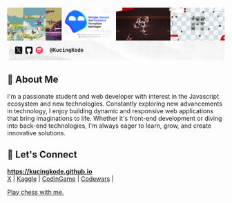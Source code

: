 ![Banner](./banner.png)

## 👋 About Me
I'm a passionate student and web developer with interest in the Javascript ecosystem and new technologies. Constantly exploring new advancements in technology, I enjoy building dynamic and responsive web applications that bring imaginations to life. Whether it's front-end development or diving into back-end technologies, I'm always eager to learn, grow, and create innovative solutions.

## 💬 Let's Connect
**<https://kucingkode.github.io>**    
[X](https://twitter.com/KucingKode) |
[Kaggle](https://www.kaggle.com/fazleadyutautomo) |
[CodinGame](https://www.codingame.com/profile/2b9e0ee5306b795a3e0ae7b2653f72034183484) |
[Codewars](https://www.codewars.com/users/KucingKode) |

[Play chess with me.](https://www.chess.com/member/kucingkodechess)
